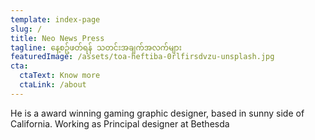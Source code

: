```yaml
---
template: index-page
slug: /
title: Neo News Press
tagline: နေ့စဥ်ဖတ်ရန် သတင်းအချက်အလက်များ
featuredImage: /assets/toa-heftiba-0rlfirsdvzu-unsplash.jpg
cta:
  ctaText: Know more
  ctaLink: /about
---
```


He is a award winning gaming graphic designer, based in sunny side of California. Working as Principal designer at Bethesda
